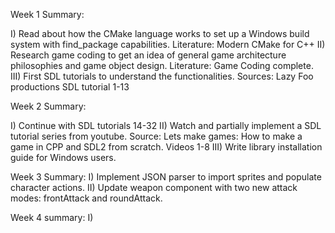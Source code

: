 Week 1 Summary: 

I) Read about how the CMake language works to set up a Windows build system with find_package capabilities.
    Literature: Modern CMake for C++
II) Research game coding to get an idea of general game architecture philosophies and game object design.
    Literature: Game Coding complete.
III) First SDL tutorials to understand the functionalities.
    Sources: Lazy Foo productions SDL tutorial 1-13

Week 2 Summary:

I) Continue with SDL tutorials 14-32
II) Watch and partially implement a SDL tutorial series from youtube.
    Source: Lets make games: How to make a game in CPP and SDL2 from scratch. Videos 1-8
III) Write library installation guide for Windows users.

Week 3 Summary: 
I) Implement JSON parser to import sprites and populate character actions.
II) Update weapon component with two new attack modes: frontAttack and roundAttack.

Week 4 summary:
I) 